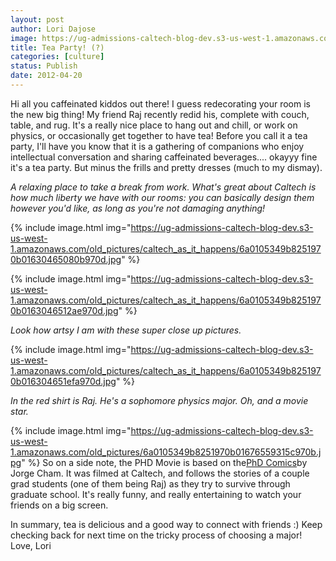 ```yaml
---
layout: post
author: Lori Dajose
image: https://ug-admissions-caltech-blog-dev.s3-us-west-1.amazonaws.com/old_pictures/caltech_as_it_happens/6a0105349b8251970b0168ea5a57e0970c.jpg
title: Tea Party! (?) 
categories: [culture]
status: Publish
date: 2012-04-20
---
```


Hi all you caffeinated kiddos out there!
I guess redecorating your room is the new big thing! My friend Raj recently redid his, complete with couch, table, and rug. It's a really nice place to hang out and chill, or work on physics, or occasionally get together to have tea!
Before you call it a tea party, I'll have you know that it is a gathering of companions who enjoy intellectual conversation and sharing caffeinated beverages.... okayyy fine it's a tea party. But minus the frills and pretty dresses (much to my dismay).

*A relaxing place to take a break from work. What's great about Caltech is how much liberty we have with our rooms: you can basically design them however you'd like, as long as you're not damaging anything!*


{% include image.html img="https://ug-admissions-caltech-blog-dev.s3-us-west-1.amazonaws.com/old_pictures/caltech_as_it_happens/6a0105349b8251970b01630465080b970d.jpg" %}


{% include image.html img="https://ug-admissions-caltech-blog-dev.s3-us-west-1.amazonaws.com/old_pictures/caltech_as_it_happens/6a0105349b8251970b0163046512ae970d.jpg" %}

*Look how artsy I am with these super close up pictures.*


{% include image.html img="https://ug-admissions-caltech-blog-dev.s3-us-west-1.amazonaws.com/old_pictures/caltech_as_it_happens/6a0105349b8251970b016304651efa970d.jpg" %}

*In the red shirt is Raj. He's a sophomore physics major. Oh, and a movie star.*


{% include image.html img="https://ug-admissions-caltech-blog-dev.s3-us-west-1.amazonaws.com/old_pictures/6a0105349b8251970b01676559315c970b.jpg" %}
So on a side note, the PHD Movie is based on the<a href="https://www.phdcomics.com/comics.php" target="_self">PhD Comics</a>by Jorge Cham. It was filmed at Caltech, and follows the stories of a couple grad students (one of them being Raj) as they try to survive through graduate school. It's really funny, and really entertaining to watch your friends on a big screen.

In summary, tea is delicious and a good way to connect with friends :)
Keep checking back for next time on the tricky process of choosing a major!
Love,
Lori
